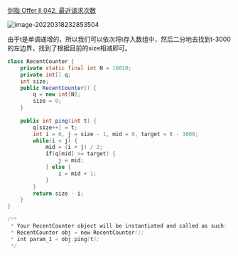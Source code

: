 [剑指 Offer II 042. 最近请求次数](https://leetcode-cn.com/problems/H8086Q/)

![image-20220318232853504](http://static.codenote.xyz/img/20220318232853.png)

由于t是单调递增的，所以我们可以依次将t存入数组中，然后二分地去找到t-3000的左边界，找到了根据目前的size相减即可。

```java
class RecentCounter {
    private static final int N = 10010;
    private int[] q;
    int size;
    public RecentCounter() {
        q = new int[N];
        size = 0;
    }
    
    public int ping(int t) {
        q[size++] = t;
        int i = 0, j = size - 1, mid = 0, target = t - 3000;
        while(i < j) {
            mid = (i + j) / 2;
            if(q[mid] >= target) {
                j = mid;
            } else {
                i = mid + 1;
            }
        }
        return size - i;
    }
}

/**
 * Your RecentCounter object will be instantiated and called as such:
 * RecentCounter obj = new RecentCounter();
 * int param_1 = obj.ping(t);
 */
```

